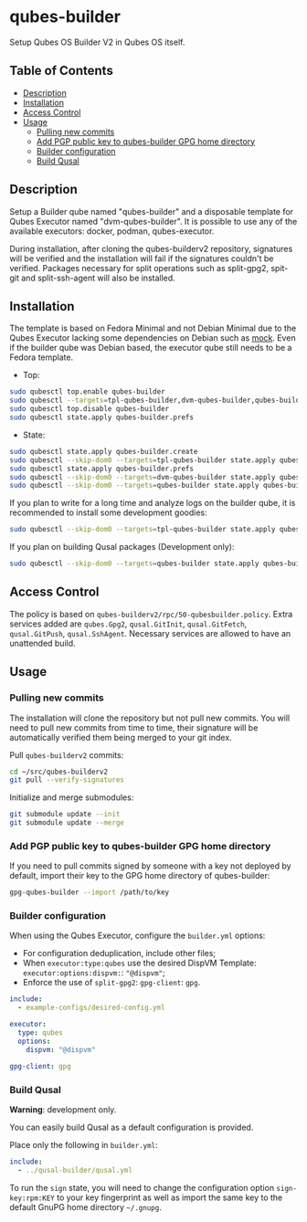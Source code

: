 # qubes-builder

Setup Qubes OS Builder V2 in Qubes OS itself.

## Table of Contents

*   [Description](#description)
*   [Installation](#installation)
*   [Access Control](#access-control)
*   [Usage](#usage)
    *   [Pulling new commits](#pulling-new-commits)
    *   [Add PGP public key to qubes-builder GPG home directory](#add-pgp-public-key-to-qubes-builder-gpg-home-directory)
    *   [Builder configuration](#builder-configuration)
    *   [Build Qusal](#build-qusal)

## Description

Setup a Builder qube named "qubes-builder" and a disposable template for Qubes
Executor named "dvm-qubes-builder". It is possible to use any of the available
executors: docker, podman, qubes-executor.

During installation, after cloning the qubes-builderv2 repository, signatures
will be verified and the installation will fail if the signatures couldn't be
verified. Packages necessary for split operations such as split-gpg2, spit-git
and split-ssh-agent will also be installed.

## Installation

The template is based on Fedora Minimal and not Debian Minimal due to the
Qubes Executor lacking some dependencies on Debian such as
[mock](https://bugs.debian.org/cgi-bin/bugreport.cgi?bug=1025460). Even if the
builder qube was Debian based, the executor qube still needs to be a Fedora
template.

*   Top:

```sh
sudo qubesctl top.enable qubes-builder
sudo qubesctl --targets=tpl-qubes-builder,dvm-qubes-builder,qubes-builder state.apply
sudo qubesctl top.disable qubes-builder
sudo qubesctl state.apply qubes-builder.prefs
```

*   State:

<!-- pkg:begin:post-install -->

```sh
sudo qubesctl state.apply qubes-builder.create
sudo qubesctl --skip-dom0 --targets=tpl-qubes-builder state.apply qubes-builder.install
sudo qubesctl state.apply qubes-builder.prefs
sudo qubesctl --skip-dom0 --targets=dvm-qubes-builder state.apply qubes-builder.configure-qubes-executor
sudo qubesctl --skip-dom0 --targets=qubes-builder state.apply qubes-builder.configure
```

<!-- pkg:end:post-install -->

If you plan to write for a long time and analyze logs on the builder qube, it
is recommended to install some development goodies:

```sh
sudo qubesctl --skip-dom0 --targets=tpl-qubes-builder state.apply qubes-builder.install-dev
```

If you plan on building Qusal packages (Development only):

```sh
sudo qubesctl --skip-dom0 --targets=qubes-builder state.apply qubes-builder.configure-qusal
```

## Access Control

The policy is based on `qubes-builderv2/rpc/50-qubesbuilder.policy`.
Extra services added are `qubes.Gpg2`, `qusal.GitInit`, `qusal.GitFetch`,
`qusal.GitPush`, `qusal.SshAgent`. Necessary services are allowed to have an
unattended build.

## Usage

### Pulling new commits

The installation will clone the repository but not pull new commits. You will
need to pull new commits from time to time, their signature will be
automatically verified them being merged to your git index.

Pull `qubes-builderv2` commits:

```sh
cd ~/src/qubes-builderv2
git pull --verify-signatures
```

Initialize and merge submodules:

```sh
git submodule update --init
git submodule update --merge
```

### Add PGP public key to qubes-builder GPG home directory

If you need to pull commits signed by someone with a key not deployed by
default, import their key to the GPG home directory of qubes-builder:

```sh
gpg-qubes-builder --import /path/to/key
```

### Builder configuration

When using the Qubes Executor, configure the `builder.yml` options:

*   For configuration deduplication, include other files;
*   When `executor:type:qubes` use the desired DispVM Template:
    `executor:options:dispvm:`: `"@dispvm"`;
*   Enforce the use of `split-gpg2`: `gpg-client`: `gpg`.

```yaml
include:
  - example-configs/desired-config.yml

executor:
  type: qubes
  options:
    dispvm: "@dispvm"

gpg-client: gpg
```

### Build Qusal

**Warning**: development only.

You can easily build Qusal as a default configuration is provided.

Place only the following in `builder.yml`:

```yaml
include:
  - ../qusal-builder/qusal.yml
```

To run the `sign` state, you will need to change the configuration option
`sign-key:rpm:KEY` to your key fingerprint as well as import the same key to
the default GnuPG home directory `~/.gnupg`.
